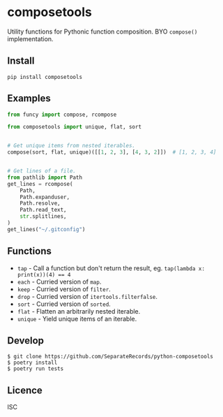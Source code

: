 # composetools

Utility functions for Pythonic function composition.
BYO `compose()` implementation.

## Install

```
pip install composetools
```

## Examples

```python
from funcy import compose, rcompose

from composetools import unique, flat, sort


# Get unique items from nested iterables.
compose(sort, flat, unique)([[1, 2, 3], [4, 3, 2]])  # [1, 2, 3, 4]


# Get lines of a file.
from pathlib import Path
get_lines = rcompose(
    Path,
    Path.expanduser,
    Path.resolve,
    Path.read_text,
    str.splitlines,
)
get_lines("~/.gitconfig")
```

## Functions

* `tap` - Call a function but don't return the result, eg. `tap(lambda x: print(x))(4) == 4`
* `each` - Curried version of `map`.
* `keep` - Curried version of `filter`.
* `drop` - Curried version of `itertools.filterfalse`.
* `sort` - Curried version of `sorted`.
* `flat` - Flatten an arbitrarily nested iterable.
* `unique` - Yield unique items of an iterable.

## Develop

```
$ git clone https://github.com/SeparateRecords/python-composetools
$ poetry install
$ poetry run tests
```

## Licence

ISC
